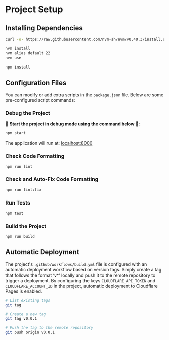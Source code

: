 # Project Setup

## Installing Dependencies

```bash
curl -o- https://raw.githubusercontent.com/nvm-sh/nvm/v0.40.3/install.sh | bash

nvm install
nvm alias default 22
nvm use

npm install
```

## Configuration Files

You can modify or add extra scripts in the `package.json` file. Below are some pre-configured script commands:

### Debug the Project

🚀 **Start the project in debug mode using the command below** 🚀:

```bash
npm start
```

The application will run at: [localhost:8000](http://localhost:8000/)

### Check Code Formatting

```bash
npm run lint
```

### Check and Auto-Fix Code Formatting

```bash
npm run lint:fix
```

### Run Tests

```bash
npm test
```

### Build the Project

```bash
npm run build
```

## Automatic Deployment

The project's `.github/workflows/build.yml` file is configured with an automatic deployment workflow based on version tags. Simply create a tag that follows the format ‘v\*’ locally and push it to the remote repository to trigger a deployment. By configuring the keys `CLOUDFLARE_API_TOKEN` and `CLOUDFLARE_ACCOUNT_ID` in the project, automatic deployment to Cloudflare Pages is enabled.

```bash
# List existing tags
git tag

# Create a new tag
git tag v0.0.1

# Push the tag to the remote repository
git push origin v0.0.1
```
